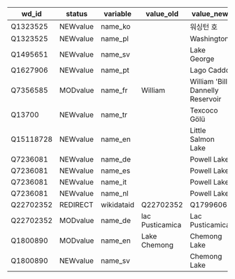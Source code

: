 wd_id      |  status    |  variable    |  value_old        |  value_new
-----------|------------|--------------|-------------------|-----------------------------------
Q1323525   |  NEWvalue  |  name_ko     |                   |  워싱턴 호
Q1323525   |  NEWvalue  |  name_pl     |                   |  Washington
Q1495651   |  NEWvalue  |  name_sv     |                   |  Lake George
Q1627906   |  NEWvalue  |  name_pt     |                   |  Lago Caddo
Q7356585   |  MODvalue  |  name_fr     |  William          |  William 'Bill' Dannelly Reservoir
Q13700     |  NEWvalue  |  name_tr     |                   |  Texcoco Gölü
Q15118728  |  NEWvalue  |  name_en     |                   |  Little Salmon Lake
Q7236081   |  NEWvalue  |  name_de     |                   |  Powell Lake
Q7236081   |  NEWvalue  |  name_es     |                   |  Powell Lake
Q7236081   |  NEWvalue  |  name_it     |                   |  Powell Lake
Q7236081   |  NEWvalue  |  name_nl     |                   |  Powell Lake
Q22702352  |  REDIRECT  |  wikidataid  |  Q22702352        |  Q1799606
Q22702352  |  MODvalue  |  name_de     |  lac Pusticamica  |  Lac Pusticamica
Q1800890   |  MODvalue  |  name_en     |  Lake Chemong     |  Chemong Lake
Q1800890   |  NEWvalue  |  name_sv     |                   |  Chemong Lake
